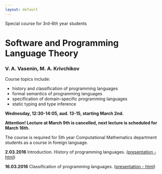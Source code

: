 ```yaml
---
layout: default
---
```

Special course for 3rd-6th year students

# Software and Programming Language Theory

### V. A. Vasenin, M. A. Krivchikov

Course topics include:

* history and classification of programming languages
* formal semantics of programming languages
* specification of domain-specific programming languages
* static typing and type inference

**Wednesday, 12:30-14:05, aud. 13-15, starting March 2nd.**

**Attention! Lecture at March 9th is cancelled, next lecture is scheduled for March 16th.**

The course is required for 5th year Computational Mathematics
department students as a course in foreign language.

**2.03.2016** Introduction. History of programming languages. ([presentation - html](presentations/01-Introduction.html))

**16.03.2016** Classification of programming languages. ([presentation - html](presentations/02-Classification.html))
